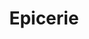 ---
title: "Epicerie"
url: /libreville/epicerie-rue-josie-mylva-tsitsa-ngonette/
shop: charcuterie
---